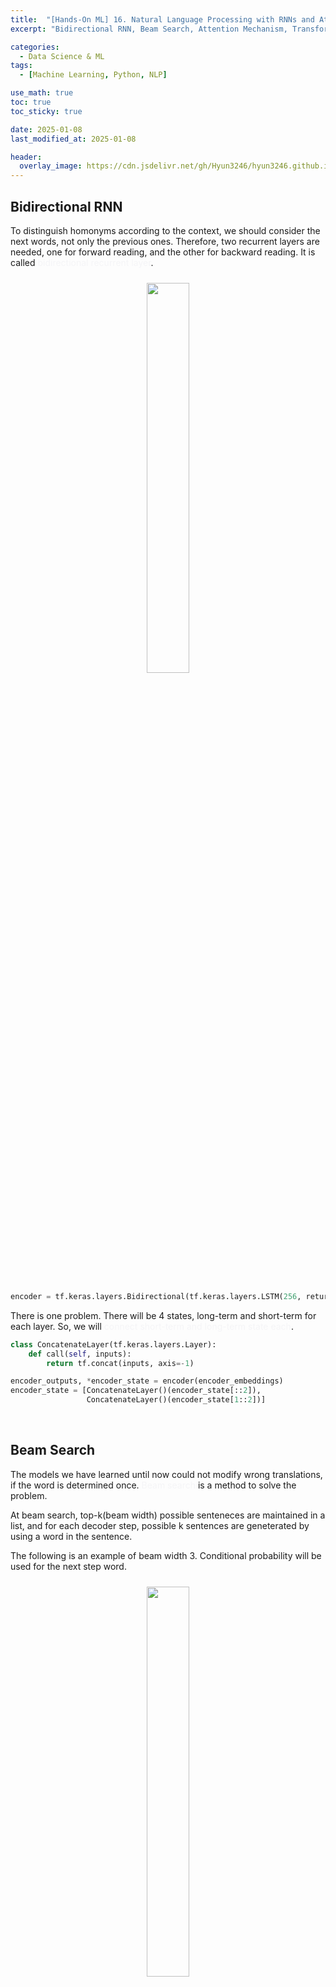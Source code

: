 ```yaml
---
title:  "[Hands-On ML] 16. Natural Language Processing with RNNs and Attention - 3"
excerpt: "Bidirectional RNN, Beam Search, Attention Mechanism, Transformer"

categories:
  - Data Science & ML
tags:
  - [Machine Learning, Python, NLP]

use_math: true
toc: true
toc_sticky: true

date: 2025-01-08
last_modified_at: 2025-01-08

header:
  overlay_image: https://cdn.jsdelivr.net/gh/Hyun3246/hyun3246.github.io@master/image/overlay image/Hands-on ML.png
---
```

## Bidirectional RNN
To distinguish homonyms according to the context, we should consider the next words, not only the previous ones. Therefore, two recurrent layers are needed, one for forward reading, and the other for backward reading. It is called <span style="color:#F5F5F7">bidirectional recurrent layer</span>.
<br/>
<figure style="display:block; text-align:center;">
  <img src="https://cdn.jsdelivr.net/gh/Hyun3246/hyun3246.github.io@master/image/Hands-On ML/Bidirectinal RNN.png"
       style="width: 40%; height: auto; margin:10px">
</figure>
<br/>


```python
encoder = tf.keras.layers.Bidirectional(tf.keras.layers.LSTM(256, return_state=True))
```

There is one problem. There will be 4 states, long-term and short-term for each layer. So, we will <span style="color:#F5F5F7">connect short-term and long-term state each</span>. 

```python
class ConcatenateLayer(tf.keras.layers.Layer):
    def call(self, inputs):
        return tf.concat(inputs, axis=-1)

encoder_outputs, *encoder_state = encoder(encoder_embeddings)
encoder_state = [ConcatenateLayer()(encoder_state[::2]),
                 ConcatenateLayer()(encoder_state[1::2])]
```

<br/>

## Beam Search
The models we have learned until now could not modify wrong translations, if the word is determined once. <span style="color:#F5F5F7">Beam search</span> is a method to solve the problem.

At beam search, top-k(beam width) possible senteneces are maintained in a list, and for each decoder step, possible k sentences are geneterated by using a word in the sentence.

The following is an example of beam width 3. Conditional probability will be used for the next step word.
<br/>
<figure style="display:block; text-align:center;">
  <img src="https://cdn.jsdelivr.net/gh/Hyun3246/hyun3246.github.io@master/image/Hands-On ML/Beam search example.png"
       style="width: 40%; height: auto; margin:10px">
</figure>
<br/>

1. Top-3 most highly likely words are selected.
2. For the 3 words, all possbile sentences are generated.
3. Conditinoal probability is calculated for each sentences.
4. Among sentences in step 3, top-3 are selected.
5. Repeat 3~5 until the sentence end.
6. Pick a sentence with the highest probability.

<br/>

## Attention Mechanism
If a decoder can pay attention to the appropriate word for each time step, the route from input to translation will be shorten. This is called attention mechanism.
<br/>
<figure style="display:block; text-align:center;">
  <img src="https://cdn.jsdelivr.net/gh/Hyun3246/hyun3246.github.io@master/image/Hands-On ML/Attention Mechanism.png"
       style="width: 40%; height: auto; margin:10px">
</figure>
<br/>

The left part of image is encoder-decoder. All output of encoder will be delivered to the decoder. As the decoder could not handle them at once, the weighted sum will be calculated. The word to pay attention is determined at the step. $\alpha_{(t, i)}$ is a weight of ith encoder output at time step t.

The right part of image is an alignment model, which generates weights, $\alpha_{(t, i)}$. The model is co-trained with the remaining part of encoder-decoder model. The following is a process of an alignment model.

1. Dense layer with one neuron processes the 'all outputs of encoder' and 'the prior hidden state of decoder(e.g. $h_{(2)}$)'.
2. Return score(or energy) (e.g. $e_{(3, 0)}$) for each encoder input. The score means how each output fits well to the hidden state of decoder.
3. Print the final weight for each input through softmax layer.

This kind of attention is called <span style="color:#F5F5F7">Bahdanau attention</span>, or <span style="color:#F5F5F7">concatenative attention</span>.

There is another well-known attention, called <span style="color:#F5F5F7">Luong attention(multiplicative attention)</span>. As the purpose of the alignment is to measure the similarity between the hidden state of decoder and the output of encoder, Luong attention uses <span style="color:#F5F5F7">dot product of two vectors</span>.

There are some variations of Luong attention. Instead of the hidden state of previous step, the current hidden state of decoder could be used. Additionally, before calculating dot products, output of encoders pass through a fully connected layer. These variations work better than Bahdanau attention.

In keras, use `tf.keras.layers.Attention` for Luong, and use `tf.keras.layers.AdditiveAttention` for Bahdanau attention.

```python
# Luong Attention
encoder = tf.keras.layers.Bidirectional(tf.keras.layers.LSTM(256, return_sequences=True, return_state=True))

encoder_outputs, *encoder_state = encoder(encoder_embeddings)
encoder_state = [ConcatenateLayer()(encoder_state[::2]),
                 ConcatenateLayer()(encoder_state[1::2])]
decoder = tf.keras.layers.LSTM(512, return_sequences=True)
decoder_outputs = decoder(decoder_embeddings, initial_state=encoder_state)

decoder_outputs = tf.keras.layers.Lambda(lambda x: x)(decoder_outputs)
encoder_outputs = tf.keras.layers.Lambda(lambda x: x)(encoder_outputs)

attention_layer = tf.keras.layers.Attention()
attention_outputs = attention_layer([decoder_outputs, encoder_outputs])
output_layer = tf.keras.layers.Dense(vocab_size, activation='softmax')
Y_proba = output_layer(attention_outputs)
```

Set `return_sequences=True` in encoder to deliver all outputs to an attention layer. Instead of the hidden state of decoder, output of decoder also works fine.

<br/>

## Transformer
A transfomer structure only uses attention. It does not use RNN or CNN.
<br/>
<figure style="display:block; text-align:center;">
  <img src="https://cdn.jsdelivr.net/gh/Hyun3246/hyun3246.github.io@master/image/Hands-On ML/Structure of transformer.png"
       style="width: 40%; height: auto; margin:10px">
</figure>
<br/>

The left part of image is encoder, and the right part is decoder.

The role of encoder is to gradually transform the input until until perfectly capturing the meaning of the word in the context.

The role of decoder is to gradually trasnform the translated expression into the next word of the sentence.

After passing the decoder, it passes the final dense layer. It expects the high probability for the correct word and the low probability for wrong words.

All layers are time-distributed(independnet) to time step. In other words, each word is processed independently to the other words. To enable this there are some special components.

- Multi-head attention of encoder: Update each word expression taking care of all other words in the sentence.
- Masked multi-head attention of decoder: Work similar to multi-head attention of encoder, but only cares about the previous words (causal).
- Multi-head attention of decoder: Take care of words in the original sentence (cross attention).
- Positional encoding: Represent the position of each word in the sentence. Without positional encoding, input sequence could be shuffled and the position info will disappear.

<br/>

## Positional Encoding
Positional encoding is a dense vector which encodes the positon of the words. ith positional encoding will be simply added to ith word embedding.

The simplest way to implement this is to encode all positions using Embedding layer, and add the output to the word embedding.

```python
# positional encoding
max_length = 50
embed_size = 128
pos_embed_layer = tf.keras.layers.Embedding(max_length, embed_size)
batch_max_len_enc = tf.keras.layers.Lambda(lambda x: tf.shape(x)[1])(encoder_embeddings)
encoder_in  = encoder_embeddings + pos_embed_layer(tf.keras.layers.Lambda(lambda x: tf.range(x))(batch_max_len_enc))
batch_max_len_dec = tf.keras.layers.Lambda(lambda x: tf.shape(x)[1])(decoder_embeddings)
decoder_in = decoder_embeddings + pos_embed_layer(tf.keras.layers.Lambda(lambda x: tf.range(x))(batch_max_len_dec))
```
In the original paper, sine and cosine function are used.

$$P_{p, \, i} = \begin{cases} \sin{(p/10000^{i/d})}, \quad \text{if i is even} \\ \cos{(p/10000^{(i-1)/d})}, \quad \text{if i is odd}\end{cases}$$

If we use only one of the two funcitons, two word in far-apart positions can have the same encoding value because of the shape of the sin and cosine functions. Therefore, always use two of them.

The following is the implementation of the positional embedding.

```python
class PositionalEncoding(tf.keras.layers.Layer):
    def __init__(self, max_length, embed_size, dtype=tf.float32, **kwargs):
        super().__init__(dtype=dtype, **kwargs)
        assert embed_size % 2 == 0, "embed_size must be even"
        p, i = np.meshgrid(np.arange(max_length), 2 * np.arange(embed_size // 2))
        pos_emb = np.empty((1, max_length, embed_size))
        pos_emb[0, :, ::2] = np.sin(p / 10000 ** (i / embed_size)).T
        pos_emb[0, :, 1::2] = np.cos(p / 10000 ** (i / embed_size)).T
        self.pos_encodings = tf.constant(pos_emb.astype(self.dtype))
        self.supports_masking = True

    def call(self, inputs):
        batch_max_length = tf.shape(inputs)[1]
        return inputs + self.pos_encodings[:, :batch_max_length]
```
<br/>

[Go for Codes](https://github.com/Hyun3246/Warehouse/blob/2cbb9718288bd19299136ee2d067c80449b25fb3/Hands-On%20ML/Chapter_16_NLP_with_RNNs_and_Attention.ipynb)


<br/>
<br/>

*All images, except those with separate source indications, are excerpted from lecture materials.*
